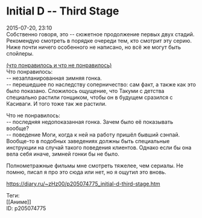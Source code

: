 Initial D -- Third Stage
=========================

   
 2015-07-20, 23:10   
  Собственно говоря, это -- сюжетное продолжение первых двух стадий. Рекомендую смотреть в порядке очереди тем, кто смотрит эту серию. Ниже почти ничего особенного не написано, но всё же могут быть спойлеры.   
   
  [(что понравилось и что не понравилось)](https://zHz00.diary.ru/p205074775.htm?index=1#linkmore205074775m1)      
 Что понравилось:   
 -- незапланированная зимняя гонка.   
 -- перешедшее по наследству соперничество: сам факт, а также как это было показано. Сложилось ощущение, что Такуми с детства специально растили гонщиком, чтобы он в будущем сразился с Касиваги. И того тоже так же растили.   
   
 Что не понравилось:   
 -- последняя недопоказанная гонка. Зачем было её показывать вообще?   
 -- поведение Моги, когда к ней на работу пришёл бывший сэнпай. Вообще-то в подобных заведениях должны быть специальные инструкции на случай такого поведения клиентов. Однако если бы она вела себя иначе, зимней гонки бы не было.     
   
 Полнометражные фильмы мне смотреть тяжелее, чем сериалы. Не помню, писал я про это сюда или нет, но я ощутил это вновь.   
    
 <https://diary.ru/~zHz00/p205074775_initial-d-third-stage.htm>   
   
 Теги:   
 [[Аниме]]   
 ID: p205074775